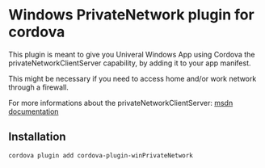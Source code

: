 
# Windows PrivateNetwork plugin for cordova

This plugin is meant to give you Univeral Windows App using Cordova the privateNetworkClientServer capability, by adding it to your app manifest.

This might be necessary if you need to access home and/or work network through a firewall.

For more informations about the privateNetworkClientServer: [msdn documentation](https://msdn.microsoft.com/en-us/windows/uwp/packaging/app-capability-declarations)

## Installation

    cordova plugin add cordova-plugin-winPrivateNetwork